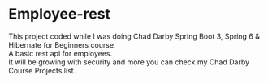 # Employee-rest
This project coded while I was doing Chad Darby Spring Boot 3, Spring 6 & Hibernate for Beginners course.<br />
A basic rest api for employees.<br />
It will be growing with security and more you can check my Chad Darby Course Projects list.<br />
